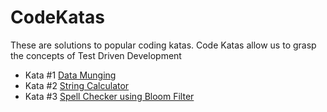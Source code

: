 # CodeKatas

These are solutions to popular coding katas. Code Katas allow us to grasp the concepts of Test Driven Development 
 - Kata #1 [Data Munging](http://codekata.com/kata/kata04-data-munging/)
 - Kata #2 [String Calculator](http://osherove.com/tdd-kata-1/)
 - Kata #3 [Spell Checker using Bloom Filter](http://codekata.com/kata/kata05-bloom-filters/)
